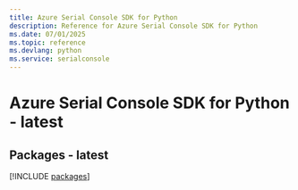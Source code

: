 ```yaml
---
title: Azure Serial Console SDK for Python
description: Reference for Azure Serial Console SDK for Python
ms.date: 07/01/2025
ms.topic: reference
ms.devlang: python
ms.service: serialconsole
---
```

# Azure Serial Console SDK for Python - latest
## Packages - latest
[!INCLUDE [packages](serial-console-index.md)]
